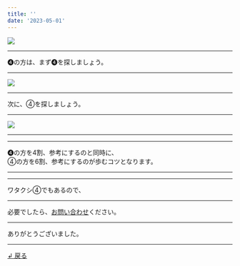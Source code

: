 ```yaml
---
title: ''
date: '2023-05-01'
---
```

![](/images/44.jpg)
***
➍の方は、まず➍を探しましょう。
***
![](/images/44_.jpg)
***
次に、④を探しましょう。
***
![](/images/44__.jpg)
***
***
➍の方を4割、参考にするのと同時に、    
④の方を6割、参考にするのが歩むコツとなります。
***
***
ワタクシ④でもあるので、
***
必要でしたら、[お問い合わせ](https://thebase.in/inquiry/01234567890)ください。
***
ありがとうございました。
***
[ ↲ 戻る ](/posts/0)
